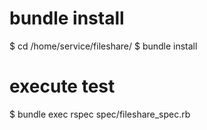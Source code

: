 # bundle install
$ cd /home/service/fileshare/
$ bundle install

# execute test
$ bundle exec rspec spec/fileshare_spec.rb
